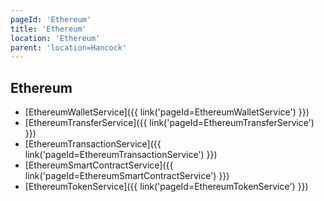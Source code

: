 ```yaml
---
pageId: 'Ethereum'
title: 'Ethereum'
location: 'Ethereum'
parent: 'location=Hancock'
---
```


## Ethereum

- [EthereumWalletService]({{ link('pageId=EthereumWalletService') }})
- [EthereumTransferService]({{ link('pageId=EthereumTransferService') }})
- [EthereumTransactionService]({{ link('pageId=EthereumTransactionService') }})
- [EthereumSmartContractService]({{ link('pageId=EthereumSmartContractService') }})
- [EthereumTokenService]({{ link('pageId=EthereumTokenService') }})